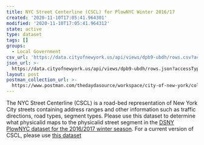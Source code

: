 ```yaml
---
title: NYC Street Centerline (CSCL) for PlowNYC Winter 2016/17
created: '2020-11-10T17:05:41.964301'
modified: '2020-11-10T17:05:41.964312'
state: active
type: dataset
tags: []
groups:
  - Local Government
csv_url: 'https://data.cityofnewyork.us/api/views/dpb9-ubdh/rows.csv?accessType=DOWNLOAD'
json_url: >-
  https://data.cityofnewyork.us/api/views/dpb9-ubdh/rows.json?accessType=DOWNLOAD
layout: post
postman_collection_url: >-
  https://www.postman.com/thedaydasource/workspace/city-of-new-york/collection/15909983-c8dbf552-d922-45a7-a51b-61fceb4387ef
---
```

The NYC Street Centerline (CSCL) is a road-bed representation of New York City streets containing address ranges and other information such as traffic directions, road types, segment types. Please use this dataset to determine what physicalid maps to the physicalid street segment in the <a href="https://data.cityofnewyork.us/dataset/DSNY-PlowNYC-Data/34hf-h2fw">DSNY PlowNYC dataset for the 2016/2017 winter season<a/>. For a current version of CSCL, please use <a href="https://data.cityofnewyork.us/City-Government/NYC-Street-Centerline-CSCL-/exjm-f27b">this dataset <a/>
